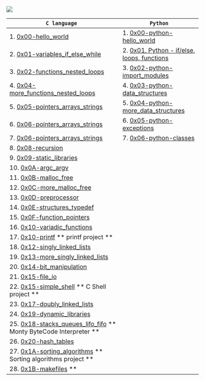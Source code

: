 ![](https://github.com/manonaSamir/manonaSamir/blob/main/mennaprofile.png)

| `C language ` | `Python` |
|  ---   |  ---   |
|1. [0x00-hello_world](https://github.com/manonaSamir/alx-low_level_programming/tree/main/0x00-hello_world)| 1. [0x00-python-hello_world](https://github.com/manonaSamir/alx-higher_level_programming/tree/master/0x00-python-hello_world) |
|2. [0x01-variables_if_else_while](https://github.com/manonaSamir/alx-low_level_programming/tree/main/0x01-variables_if_else_while)| 2. [0x01. Python - if/else, loops, functions](https://github.com/manonaSamir/alx-higher_level_programming/tree/master/0x01-python-if_else_loops_functions)|
|3. [0x02-functions_nested_loops](https://github.com/manonaSamir/alx-low_level_programming/tree/main/0x02-functions_nested_loops)| 3. [0x02-python-import_modules](https://github.com/manonaSamir/alx-higher_level_programming/tree/master/0x02-python-import_modules)|
|4. [0x04-more_functions_nested_loops](https://github.com/manonaSamir/alx-low_level_programming/tree/main/0x04-more_functions_nested_loops)|4. [0x03-python-data_structures](https://github.com/manonaSamir/alx-higher_level_programming/tree/master/0x03-python-data_structures) |
|5. [0x05-pointers_arrays_strings](https://github.com/manonaSamir/alx-low_level_programming/tree/main/0x05-pointers_arrays_strings)|5. [0x04-python-more_data_structures](https://github.com/manonaSamir/alx-higher_level_programming/tree/master/0x04-python-more_data_structures) |
|6. [0x06-pointers_arrays_strings](https://github.com/manonaSamir/alx-low_level_programming/tree/main/0x06-pointers_arrays_strings)|6. [0x05-python-exceptions](https://github.com/manonaSamir/alx-higher_level_programming/tree/master/0x05-python-exceptions) |
|7. [0x06-pointers_arrays_strings](https://github.com/manonaSamir/alx-low_level_programming/tree/main/0x06-pointers_arrays_strings)|7. [0x06-python-classes](https://github.com/manonaSamir/alx-higher_level_programming/tree/master/0x06-python-classes) |
|8. [0x08-recursion](https://github.com/manonaSamir/alx-low_level_programming/tree/main/0x08-recursion)| |
|9. [0x09-static_libraries](https://github.com/manonaSamir/alx-low_level_programming/tree/main/0x09-static_libraries)| |
|10. [0x0A-argc_argv](https://github.com/manonaSamir/alx-low_level_programming/tree/main/0x0A-argc_argv)| |
|11. [0x0B-malloc_free](https://github.com/manonaSamir/alx-low_level_programming/tree/main/0x0B-malloc_free)| |
|12. [0x0C-more_malloc_free](https://github.com/manonaSamir/alx-low_level_programming/tree/main/0x0C-more_malloc_free)| |
|13. [0x0D-preprocessor](https://github.com/manonaSamir/alx-low_level_programming/tree/main/0x0D-preprocessor)| |
|14. [0x0E-structures_typedef](https://github.com/manonaSamir/alx-low_level_programming/tree/main/0x0E-structures_typedef)| |
|15. [0x0F-function_pointers](https://github.com/manonaSamir/alx-low_level_programming/tree/main/0x0F-function_pointers)| |
|16. [0x10-variadic_functions](https://github.com/manonaSamir/alx-low_level_programming/tree/main/0x10-variadic_functions)| |
|17. [0x10-printf](https://github.com/manonaSamir/printf) ** printf project **| |
|18. [0x12-singly_linked_lists](https://github.com/manonaSamir/alx-low_level_programming/tree/main/0x12-singly_linked_lists)| |
|19. [0x13-more_singly_linked_lists](https://github.com/manonaSamir/alx-low_level_programming/tree/main/0x13-more_singly_linked_lists)| |
|20. [0x14-bit_manipulation](https://github.com/manonaSamir/alx-low_level_programming/tree/main/0x14-bit_manipulation)| |
|21. [0x15-file_io](https://github.com/manonaSamir/alx-low_level_programming/tree/main/0x15-file_io)| |
|22. [0x15-simple_shell](https://github.com/manonaSamir/simple_shell) ** C Shell project **| |
|23. [0x17-doubly_linked_lists](https://github.com/manonaSamir/alx-low_level_programming/tree/main/0x17-doubly_linked_lists)| |
|24. [0x19-dynamic_libraries](https://github.com/manonaSamir/alx-low_level_programming/tree/main/0x18-dynamic_libraries)| |
|25. [0x18-stacks_queues_lifo_fifo](https://github.com/manonaSamir/monty) ** Monty ByteCode Interpreter **| |
|26. [0x20-hash_tables](https://github.com/manonaSamir/0x20-hash_tables)| |
|27. [0x1A-sorting_algorithms](https://github.com/manonaSamir/0x1A-sorting_algorithms) ** Sorting algorithms project **| |
|28. [0x1B-makefiles](https://github.com/manonaSamir/0x1B-makefiles) **| |
